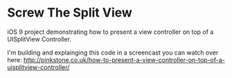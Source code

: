 # Screw The Split View

iOS 9 project demonstrating how to present a view controller on top of a UISplitView Controller.

I'm building and explainging this code in a screencast you can watch over here:
http://pinkstone.co.uk/how-to-present-a-view-controller-on-top-of-a-uisplitview-controller/
